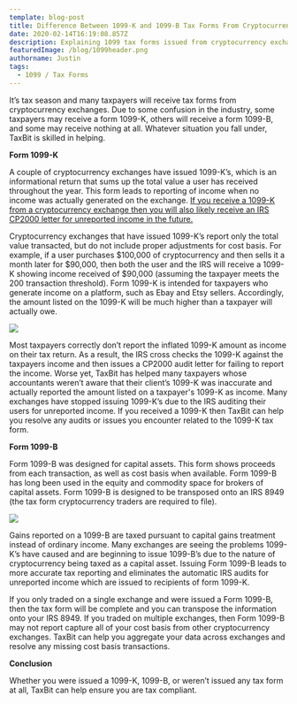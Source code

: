 ```yaml
---
template: blog-post
title: Difference Between 1099-K and 1099-B Tax Forms From Cryptocurrency Exchanges
date: 2020-02-14T16:19:08.857Z
description: Explaining 1099 tax forms issued from cryptocurrency exchanges.
featuredImage: /blog/1099header.png
authorname: Justin
tags:
  - 1099 / Tax Forms
---
```

It’s tax season and many taxpayers will receive tax forms from cryptocurrency exchanges. Due to some confusion in the industry, some taxpayers may receive a form 1099-K, others will receive a form 1099-B, and some may receive nothing at all. Whatever situation you fall under, TaxBit is skilled in helping.

**Form 1099-K**

A couple of cryptocurrency exchanges have issued 1099-K’s, which is an informational return that sums up the total value a user has received throughout the year. This form leads to reporting of income when no income was actually generated on the exchange. [If you receive a 1099-K from a cryptocurrency exchange then you will also likely receive an IRS CP2000 letter for unreported income in the future.](https://taxbit.com/blog/2020-01-13-responding-to-a-cryptocurrency-irs-cp2000-letter/)

Cryptocurrency exchanges that have issued 1099-K’s report only the total value transacted, but do not include proper adjustments for cost basis. For example, if a user purchases $100,000 of cryptocurrency and then sells it a month later for $90,000, then both the user and the IRS will receive a 1099-K showing income received of $90,000 (assuming the taxpayer meets the 200 transaction threshold). Form 1099-K is intended for taxpayers who generate income on a platform, such as Ebay and Etsy sellers. Accordingly, the amount listed on the 1099-K will be much higher than a taxpayer will actually owe.

![](/blog/1099k.png)

Most taxpayers correctly don’t report the inflated 1099-K amount as income on their tax return. As a result, the IRS cross checks the 1099-K against the taxpayers income and then issues a CP2000 audit letter for failing to report the income. Worse yet, TaxBit has helped many taxpayers whose accountants weren’t aware that their client’s 1099-K was inaccurate and actually reported the amount listed on a taxpayer's 1099-K as income. Many exchanges have stopped issuing 1099-K’s due to the IRS auditing their users for unreported income. If you received a 1099-K then TaxBit can help you resolve any audits or issues you encounter related to the 1099-K tax form.

**Form 1099-B**

Form 1099-B was designed for capital assets. This form shows proceeds from each transaction, as well as cost basis when available. Form 1099-B has long been used in the equity and commodity space for brokers of capital assets. Form 1099-B is designed to be transposed onto an IRS 8949 (the tax form cryptocurrency traders are required to file).

![](/blog/1099b.png)

Gains reported on a 1099-B are taxed pursuant to capital gains treatment instead of ordinary income. Many exchanges are seeing the problems 1099-K’s have caused and are beginning to issue 1099-B’s due to the nature of cryptocurrency being taxed as a capital asset. Issuing Form 1099-B leads to more accurate tax reporting and eliminates the automatic IRS audits for unreported income which are issued to recipients of form 1099-K.

If you only traded on a single exchange and were issued a Form 1099-B, then the tax form will be complete and you can transpose the information onto your IRS 8949. If you traded on multiple exchanges, then Form 1099-B may not report capture all of your cost basis from other cryptocurrency exchanges. TaxBit can help you aggregate your data across exchanges and resolve any missing cost basis transactions.

**Conclusion**

Whether you were issued a 1099-K, 1099-B, or weren’t issued any tax form at all, TaxBit can help ensure you are tax compliant.
